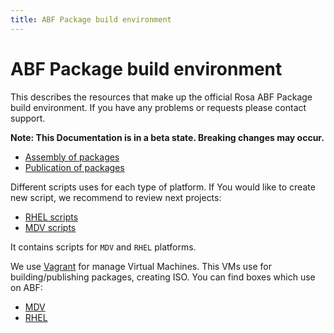 ```yaml
---
title: ABF Package build environment
---
```


# ABF Package build environment

This describes the resources that make up the official Rosa ABF Package build environment. If you have any problems or requests please contact support.

**Note: This Documentation is in a beta state. Breaking changes may occur.**

* [Assembly of packages](/abf/scripts/assembly_of_packages/)
* [Publication of packages](/abf/scripts/publication_of_packages/)

Different scripts uses for each type of platform. If You would like to create new script, we recommend to review next projects:

* [RHEL scripts](https://abf.rosalinux.ru/abf/rhel-scripts)
* [MDV scripts](https://abf.rosalinux.ru/abf/mdv-scripts)

It contains scripts for `MDV` and `RHEL` platforms.

We use [Vagrant](http://docs-v1.vagrantup.com/v1/docs/boxes.html) for manage Virtual Machines. This VMs use for building/publishing packages, creating ISO. You can find boxes which use on ABF:

* [MDV](http://file-store.rosalinux.ru/api/v1/file_stores/60fe76919127188489b997a5c4eb3129dd373081)
* [RHEL](http://file-store.rosalinux.ru/api/v1/file_stores/574ff9ea966bd5d0c521c83029f3b9e2fc94377b)